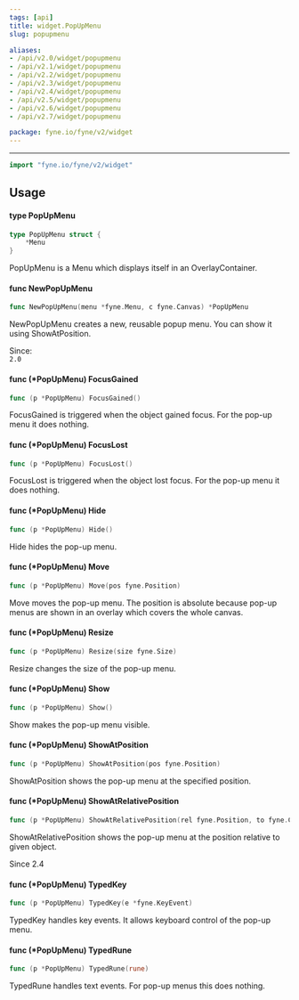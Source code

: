 ```yaml
---
tags: [api]
title: widget.PopUpMenu
slug: popupmenu

aliases:
- /api/v2.0/widget/popupmenu
- /api/v2.1/widget/popupmenu
- /api/v2.2/widget/popupmenu
- /api/v2.3/widget/popupmenu
- /api/v2.4/widget/popupmenu
- /api/v2.5/widget/popupmenu
- /api/v2.6/widget/popupmenu
- /api/v2.7/widget/popupmenu

package: fyne.io/fyne/v2/widget
---
```



---
```go
import "fyne.io/fyne/v2/widget"
```

## Usage

#### type PopUpMenu

```go
type PopUpMenu struct {
	*Menu
}
```

PopUpMenu is a Menu which displays itself in an OverlayContainer.

#### func  NewPopUpMenu

```go
func NewPopUpMenu(menu *fyne.Menu, c fyne.Canvas) *PopUpMenu
```
NewPopUpMenu creates a new, reusable popup menu. You can show it using ShowAtPosition.


<div class="since">Since: <code>
2.0</code></div>

#### func (*PopUpMenu) FocusGained

```go
func (p *PopUpMenu) FocusGained()
```
FocusGained is triggered when the object gained focus. For the pop-up menu it does nothing.

#### func (*PopUpMenu) FocusLost

```go
func (p *PopUpMenu) FocusLost()
```
FocusLost is triggered when the object lost focus. For the pop-up menu it does nothing.

#### func (*PopUpMenu) Hide

```go
func (p *PopUpMenu) Hide()
```
Hide hides the pop-up menu.

#### func (*PopUpMenu) Move

```go
func (p *PopUpMenu) Move(pos fyne.Position)
```
Move moves the pop-up menu. The position is absolute because pop-up menus are shown in an overlay which covers the whole canvas.

#### func (*PopUpMenu) Resize

```go
func (p *PopUpMenu) Resize(size fyne.Size)
```
Resize changes the size of the pop-up menu.

#### func (*PopUpMenu) Show

```go
func (p *PopUpMenu) Show()
```
Show makes the pop-up menu visible.

#### func (*PopUpMenu) ShowAtPosition

```go
func (p *PopUpMenu) ShowAtPosition(pos fyne.Position)
```
ShowAtPosition shows the pop-up menu at the specified position.

#### func (*PopUpMenu) ShowAtRelativePosition

```go
func (p *PopUpMenu) ShowAtRelativePosition(rel fyne.Position, to fyne.CanvasObject)
```
ShowAtRelativePosition shows the pop-up menu at the position relative to given object.

Since 2.4

#### func (*PopUpMenu) TypedKey

```go
func (p *PopUpMenu) TypedKey(e *fyne.KeyEvent)
```
TypedKey handles key events. It allows keyboard control of the pop-up menu.

#### func (*PopUpMenu) TypedRune

```go
func (p *PopUpMenu) TypedRune(rune)
```
TypedRune handles text events. For pop-up menus this does nothing.
